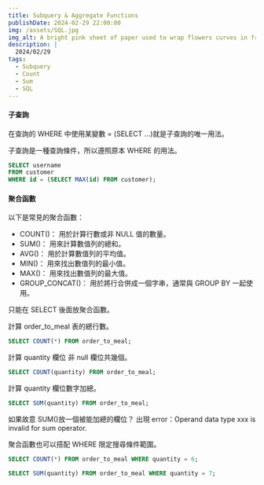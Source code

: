 ```yaml
---
title: Subquery & Aggregate Functions
publishDate: 2024-02-29 22:00:00
img: /assets/SQL.jpg
img_alt: A bright pink sheet of paper used to wrap flowers curves in front of rich blue background
description: |
  2024/02/29
tags:
  - Subquery
  - Count
  - Sum
  - SQL
---
```


#### 子查詢

在查詢的 WHERE 中使用某變數 = (SELECT ...)就是子查詢的唯一用法。

子查詢是一種查詢條件，所以遵照原本 WHERE 的用法。

```sql
SELECT username
FROM customer
WHERE id = (SELECT MAX(id) FROM customer);
```

#### 聚合函數

以下是常見的聚合函數：

- COUNT()： 用於計算行數或非 NULL 值的數量。
- SUM()： 用來計算數值列的總和。
- AVG()： 用於計算數值列的平均值。
- MIN()： 用來找出數值列的最小值。
- MAX()： 用來找出數值列的最大值。
- GROUP_CONCAT()： 用於將行合併成一個字串，通常與 GROUP BY 一起使用。

只能在 SELECT 後面放聚合函數。

計算 order_to_meal 表的總行數。

```sql
SELECT COUNT(*) FROM order_to_meal;
```

計算 quantity 欄位 非 null 欄位共幾個。

```sql
SELECT COUNT(quantity) FROM order_to_meal;
```

計算 quantity 欄位數字加總。

```sql
SELECT SUM(quantity) FROM order_to_meal;
```

如果故意 SUM()放一個被能加總的欄位？
出現 error：Operand data type xxx is invalid for sum operator.

聚合函數也可以搭配 WHERE 限定搜尋條件範圍。

```sql
SELECT COUNT(*) FROM order_to_meal WHERE quantity = 6;
```

```sql
SELECT SUM(quantity) FROM order_to_meal WHERE quantity = 7;
```

```sql

```

